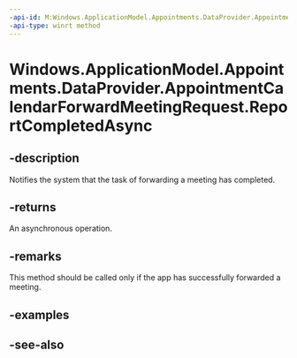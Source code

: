 ```yaml
---
-api-id: M:Windows.ApplicationModel.Appointments.DataProvider.AppointmentCalendarForwardMeetingRequest.ReportCompletedAsync
-api-type: winrt method
---
```


<!-- Method syntax
public Windows.Foundation.IAsyncAction ReportCompletedAsync()
-->

# Windows.ApplicationModel.Appointments.DataProvider.AppointmentCalendarForwardMeetingRequest.ReportCompletedAsync

## -description
Notifies the system that the task of forwarding a meeting has completed.

## -returns
An asynchronous operation.

## -remarks
This method should be called only if the app has successfully forwarded a meeting.

## -examples

## -see-also

